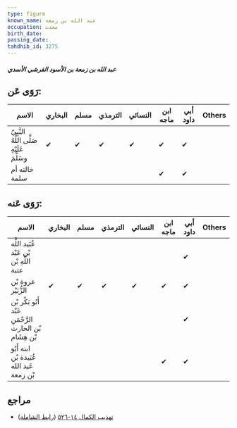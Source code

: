 ```yaml
---
type: figure
known_name: عبد الله بن زمعة
occupation: محدث
birth_date:
passing_date:
tahdhib_id: 3275
---
```

##### عبد الله بن زمعة بن الأسود القرشي الأسدي

## رَوَى عَن:
| الاسم                                      | البخاري | مسلم | الترمذي | النسائي | ابن ماجه | أبي داود | Others |
| ------------------------------------------ | ------- | ---- | ------- | ------- | -------- | -------- | ------ |
| النَّبِيّ صَلَّى اللَّهُ عَلَيْهِ وسَلَّمَ | ✔       | ✔    | ✔       | ✔       | ✔        | ✔        |        |
| خالته أم سلمة                              |         |      |         |         | ✔        | ✔        |        |
## رَوَى عَنه:
| الاسم                                                   | البخاري | مسلم | الترمذي | النسائي | ابن ماجه | أبي داود | Others |
| ------------------------------------------------------- | ------- | ---- | ------- | ------- | -------- | -------- | ------ |
| عُبَيد اللَّه بْن عَبْد اللَّهِ بْن عتبة                |         |      |         |         |          | ✔        |        |
| عروة بْن الزُّبَيْر                                     | ✔       | ✔    | ✔       | ✔       | ✔        | ✔        |        |
| أَبُو بَكْر بْن عَبْد الرَّحْمَنِ بْن الحارث بْن هِشَام |         |      |         |         |          | ✔        |        |
| ابنه أَبُو عُبَيدة بْن عَبد الله بْن زمعة               |         |      |         |         | ✔        | ✔        |        |
## مراجع
- [تهذيب الكمال ١٤-٥٢٦](obsidian://open?vault=Tahdhib-al-Kamal&file=Figures/٣٢٧٥-عبد%20الله%20بن%20زمعة%20بن%20الأسود%20القرشي%20الأسدي) ([رابط الشاملة](https://shamela.ws/book/3722/7454))
